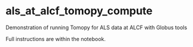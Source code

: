 # als_at_alcf_tomopy_compute
Demonstration of running Tomopy for ALS data at ALCF with Globus tools

Full instructions are within the notebook.
